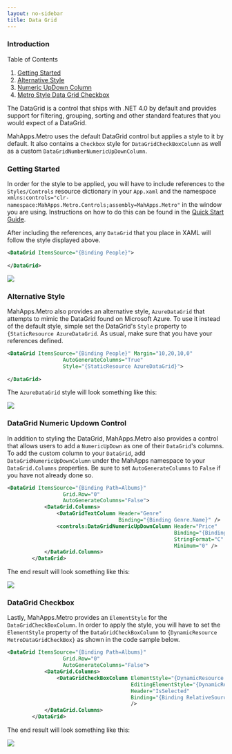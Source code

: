 ```yaml
---
layout: no-sidebar
title: Data Grid
---
```


### Introduction

Table of Contents

1. [Getting Started](#start)
2. [Alternative Style](#alt)
3. [Numeric UpDown Column](#updown)
4. [Metro Style Data Grid Checkbox](#checkbox)

The DataGrid is a control that ships with .NET 4.0 by default and provides support for filtering, grouping, sorting and other standard features that you would expect of a DataGrid.

MahApps.Metro uses the default DataGrid control but applies a style to it by default. It also contains a `Checkbox` style for `DataGridCheckBoxColumn` as well as a custom `DataGridNumberNumericUpDownColumn`.

<a name="start"></a>
### Getting Started

In order for the style to be applied, you will have to include references to the `Styles/Controls` resource dictionary in your `App.xaml` and the namespace `xmlns:controls="clr-namespace:MahApps.Metro.Controls;assembly=MahApps.Metro"` in the window you are using. Instructions on how to do this can be found in the [Quick Start Guide](http://mahapps.com/guides/quick-start.html).

After including the references, any `DataGrid` that you place in XAML will follow the style displayed above.

```xml
<DataGrid ItemsSource="{Binding People}">
            
</DataGrid>
```

![]({{site.baseurl}}/images/default_datagrid_style.png)

<a name="alt"></a>
### Alternative Style

MahApps.Metro also provides an alternative style, `AzureDataGrid` that attempts to mimic the DataGrid found on Microsoft Azure. To use it instead of the default style, simple set the DataGrid's `Style` property to `{StaticResource AzureDataGrid`. As usual, make sure that you have your references defined.

```xml
<DataGrid ItemsSource="{Binding People}" Margin="10,20,10,0"
                  AutoGenerateColumns="True"
                  Style="{StaticResource AzureDataGrid}">
            
</DataGrid>     
```

The `AzureDataGrid` style will look something like this:

![]({{site.baseurl}}/images/azure_datagrid_style.png)

<a name="updown"></a>
### DataGrid Numeric Updown Control

In addition to styling the DataGrid, MahApps.Metro also provides a control that allows users to add a `NumericUpDown` as one of their `DataGrid`'s columns. To add the custom column to your `DataGrid`, add `DataGridNumericUpDownColumn` under the MahApps namespace to your `DataGrid.Columns` properties. Be sure to set `AutoGenerateColumns` to `False` if you have not already done so.

```xml
<DataGrid ItemsSource="{Binding Path=Albums}"
                  Grid.Row="0"
                  AutoGenerateColumns="False">
            <DataGrid.Columns>
                <DataGridTextColumn Header="Genre"
                                    Binding="{Binding Genre.Name}" />
                <controls:DataGridNumericUpDownColumn Header="Price" 
                                                      Binding="{Binding Price}" 
                                                      StringFormat="C" 
                                                      Minimum="0" />
            </DataGrid.Columns>
        </DataGrid>
```

The end result will look something like this:

![]({{site.baseurl}}/images/datagrid_numeric_up_down.png)

<a name="checkbox"></a>
### DataGrid Checkbox

Lastly, MahApps.Metro provides an `ElementStyle` for the `DataGridCheckBoxColumn`. In order to apply the style, you will have to set the `ElementStyle` property of the `DataGridCheckBoxColumn` to `{DynamicResource MetroDataGridCheckBox}` as shown in the code sample below.

```xml
<DataGrid ItemsSource="{Binding Path=Albums}"
                  Grid.Row="0"
                  AutoGenerateColumns="False">
            <DataGrid.Columns>
                <DataGridCheckBoxColumn ElementStyle="{DynamicResource MetroDataGridCheckBox}"
                                        EditingElementStyle="{DynamicResource MetroDataGridCheckBox}"
                                        Header="IsSelected"
                                        Binding="{Binding RelativeSource={RelativeSource AncestorType=DataGridRow}, Path=IsSelected, Mode=OneWay}"
                                        />
            </DataGrid.Columns>
        </DataGrid>
```

The end result will look something like this:

![]({{site.baseurl}}/images/datagrid_checkbox.png)